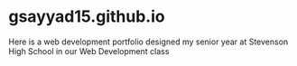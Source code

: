 # gsayyad15.github.io
Here is a web development portfolio designed my senior year at Stevenson High School in our Web Development class
